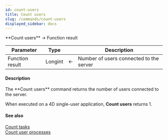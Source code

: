 ```yaml
---
id: count-users
title: Count users
slug: /commands/count-users
displayed_sidebar: docs
---
```


<!--REF #_command_.Count users.Syntax-->**Count users**  -> Function result<!-- END REF-->
<!--REF #_command_.Count users.Params-->
| Parameter | Type |  | Description |
| --- | --- | --- | --- |
| Function result | Longint | &#8592; | Number of users connected to the server |

<!-- END REF-->

#### Description 

<!--REF #_command_.Count users.Summary-->The **Count users** command returns the number of users connected to the server.<!-- END REF-->

When executed on a 4D single-user application, **Count users** returns 1.

#### See also 

[Count tasks](count-tasks.md)  
[Count user processes](count-user-processes.md)  